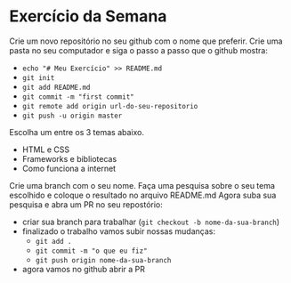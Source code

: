 # Exercício da Semana

Crie um novo repositório no seu github com o nome que preferir.
Crie uma pasta no seu computador e siga
o passo a passo que o github mostra:

* `echo "# Meu Exercício" >> README.md`
* `git init`
* `git add README.md`
* `git commit -m "first commit"`
* `git remote add origin url-do-seu-repositorio`
* `git push -u origin master`

Escolha um entre os 3 temas abaixo.

- HTML e CSS
- Frameworks e bibliotecas
- Como funciona a internet

Crie uma branch com o seu nome.
Faça uma pesquisa sobre o seu tema escolhido e coloque o resultado no arquivo README.md
Agora suba sua pesquisa e abra um PR no seu repostório:
  - criar sua branch para trabalhar (``git checkout -b nome-da-sua-branch``)
  - finalizado o trabalho vamos subir nossas mudanças:
      - ``git add .``
      - ``git commit -m "o que eu fiz"``
      - ``git push origin nome-da-sua-branch``
  - agora vamos no github abrir a PR
